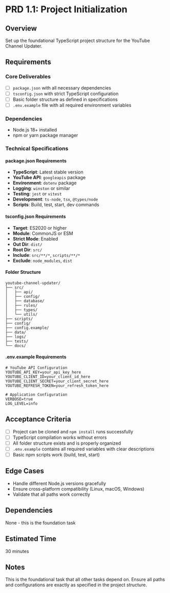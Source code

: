 # PRD 1.1: Project Initialization

## Overview
Set up the foundational TypeScript project structure for the YouTube Channel Updater.

## Requirements

### Core Deliverables
- [ ] `package.json` with all necessary dependencies
- [ ] `tsconfig.json` with strict TypeScript configuration
- [ ] Basic folder structure as defined in specifications
- [ ] `.env.example` file with all required environment variables

### Dependencies
- Node.js 18+ installed
- npm or yarn package manager

### Technical Specifications

#### package.json Requirements
- **TypeScript**: Latest stable version
- **YouTube API**: `googleapis` package
- **Environment**: `dotenv` package
- **Logging**: `winston` or similar
- **Testing**: `jest` or `vitest`
- **Development**: `ts-node`, `tsx`, `@types/node`
- **Scripts**: Build, test, start, dev commands

#### tsconfig.json Requirements
- **Target**: ES2020 or higher
- **Module**: CommonJS or ESM
- **Strict Mode**: Enabled
- **Out Dir**: `dist/`
- **Root Dir**: `src/`
- **Include**: `src/**/*`, `scripts/**/*`
- **Exclude**: `node_modules`, `dist`

#### Folder Structure
```
youtube-channel-updater/
├── src/
│   ├── api/
│   ├── config/
│   ├── database/
│   ├── rules/
│   ├── types/
│   └── utils/
├── scripts/
├── config/
├── config.example/
├── data/
├── logs/
├── tests/
└── docs/
```

#### .env.example Requirements
```env
# YouTube API Configuration
YOUTUBE_API_KEY=your_api_key_here
YOUTUBE_CLIENT_ID=your_client_id_here
YOUTUBE_CLIENT_SECRET=your_client_secret_here
YOUTUBE_REFRESH_TOKEN=your_refresh_token_here

# Application Configuration
VERBOSE=true
LOG_LEVEL=info
```

## Acceptance Criteria
- [ ] Project can be cloned and `npm install` runs successfully
- [ ] TypeScript compilation works without errors
- [ ] All folder structure exists and is properly organized
- [ ] `.env.example` contains all required variables with clear descriptions
- [ ] Basic npm scripts work (build, test, start)

## Edge Cases
- Handle different Node.js versions gracefully
- Ensure cross-platform compatibility (Linux, macOS, Windows)
- Validate that all paths work correctly

## Dependencies
None - this is the foundation task

## Estimated Time
30 minutes

## Notes
This is the foundational task that all other tasks depend on. Ensure all paths and configurations are exactly as specified in the project structure.

